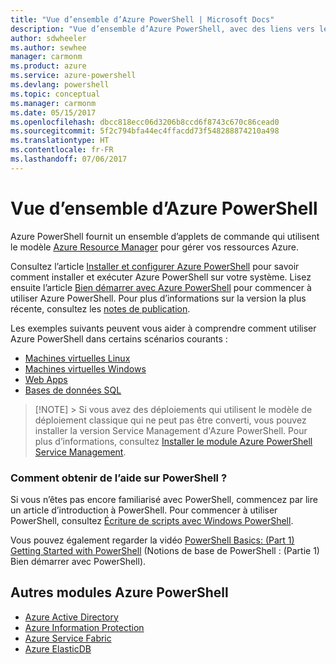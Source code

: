 ```yaml
---
title: "Vue d’ensemble d’Azure PowerShell | Microsoft Docs"
description: "Vue d’ensemble d’Azure PowerShell, avec des liens vers les procédures d’installation et de configuration."
author: sdwheeler
ms.author: sewhee
manager: carmonm
ms.product: azure
ms.service: azure-powershell
ms.devlang: powershell
ms.topic: conceptual
ms.manager: carmonm
ms.date: 05/15/2017
ms.openlocfilehash: dbcc818ecc06d3206b8ccd6f8743c670c86cead0
ms.sourcegitcommit: 5f2c794bfa44ec4ffacdd73f548288874210a498
ms.translationtype: HT
ms.contentlocale: fr-FR
ms.lasthandoff: 07/06/2017
---
```

# Vue d’ensemble d’Azure PowerShell
<a id="overview-of-azure-powershell" class="xliff"></a>

Azure PowerShell fournit un ensemble d’applets de commande qui utilisent le modèle [Azure Resource Manager](/azure/azure-resource-manager/resource-group-overview) pour gérer vos ressources Azure.

Consultez l’article [Installer et configurer Azure PowerShell](install-azurerm-ps.md) pour savoir comment installer et exécuter Azure PowerShell sur votre système. Lisez ensuite l’article [Bien démarrer avec Azure PowerShell](get-started-azureps.md) pour commencer à utiliser Azure PowerShell. Pour plus d’informations sur la version la plus récente, consultez les [notes de publication](release-notes-azureps.md).

Les exemples suivants peuvent vous aider à comprendre comment utiliser Azure PowerShell dans certains scénarios courants :

* [Machines virtuelles Linux](/azure/virtual-machines/virtual-machines-linux-powershell-samples?toc=/powershell/azure/toc.json)
* [Machines virtuelles Windows](/azure/virtual-machines/virtual-machines-windows-powershell-samples?toc=/powershell/azure/toc.json)
* [Web Apps](/azure/app-service-web/app-service-powershell-samples?toc=/powershell/azure/toc.json)
* [Bases de données SQL](/azure/sql-database/sql-database-powershell-samples?toc=/powershell/azure/toc.json)


> [!NOTE] > Si vous avez des déploiements qui utilisent le modèle de déploiement classique qui ne peut pas être converti, vous pouvez installer la version Service Management d'Azure PowerShell. Pour plus d’informations, consultez [Installer le module Azure PowerShell Service Management](/powershell/azure/servicemanagement/install-azure-ps).


### Comment obtenir de l’aide sur PowerShell ?
<a id="need-help-with-powershell" class="xliff"></a>

Si vous n’êtes pas encore familiarisé avec PowerShell, commencez par lire un article d’introduction à PowerShell. Pour commencer à utiliser PowerShell, consultez [Écriture de scripts avec Windows PowerShell](https://technet.microsoft.com/library/bb978526.aspx).

Vous pouvez également regarder la vidéo [PowerShell Basics: (Part 1) Getting Started with PowerShell](https://channel9.msdn.com/Blogs/Taste-of-Premier/PowerShellBasicsPart1) (Notions de base de PowerShell : (Partie 1) Bien démarrer avec PowerShell).

## Autres modules Azure PowerShell
<a id="other-azure-powershell-modules" class="xliff"></a>

* [Azure Active Directory](/powershell/azure/active-directory/)
* [Azure Information Protection](/powershell/azure/aip/)
* [Azure Service Fabric](/powershell/azure/oservice-fabric/)
* [Azure ElasticDB](/powershell/azure/elasticdbjobs/)

